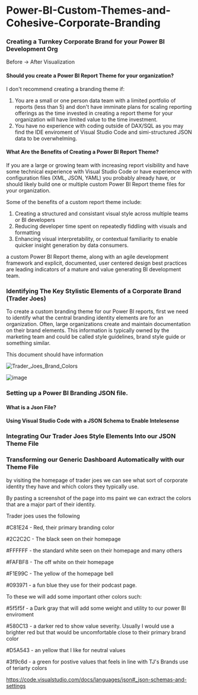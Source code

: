 # Power-BI-Custom-Themes-and-Cohesive-Corporate-Branding

### Creating a Turnkey Corporate Brand for your Power BI Development Org

Before -> After Visualization

#### Should you create a Power BI Report Theme for your organization?

I don't recommend creating a branding theme if:
1. You are a small or one person data team with a limited portfolio of reports (less than 5) and don't have imminate plans for scaling reporting offerings as the time invested in creating a report theme for your organization will have limited value to the time investment.
2. You have no experience with coding outside of DAX/SQL as you may find the IDE enviroment of Visual Studio Code and simi-structured JSON data to be overwhelming.  

#### What Are the Benefits of Creating a Power BI Report Theme?

If you are a large or growing team with increasing report visibility and have some technical experience with Visual Studio Code or have experience with configuration files (XML, JSON, YAML) you probably already have, or should likely build one or multiple custom Power BI Report theme files for your organization. 

Some of the benefits of a custom report theme include:
1. Creating a structured and consistant visual style across multiple teams or BI developers
2. Reducing developer time spent on repeatedly fiddling with visuals and formatting
3. Enhancing visual interpretability, or contextual familiarity to enable quicker insight generation by data consumers.

a custom Power BI Report theme, along with an agile development framework and explicit, documented, user centered design best practices are leading indicators of a mature and value generating BI development team. 

### Identifying The Key Stylistic Elements of a Corporate Brand (Trader Joes)

To create a custom branding theme for our Power BI reports, first we need to identify what the central branding identity elements are for an organization. Often, large organizations create and maintain documentation on their brand elements. This information is typically owned by the marketing team and could be called style guidelines, brand style guide or something similar. 

This document should have information 

![Trader_Joes_Brand_Colors](https://github.com/user-attachments/assets/b4be42de-2377-4efd-ba5d-df84f3d82c91)


![image](https://github.com/user-attachments/assets/551adbac-8af2-4c9d-864f-64bae88b1817)


### Setting up a Power BI Branding JSON file.

#### What is a Json File?

#### Using Visual Studio Code with a JSON Schema to Enable Intelesense 






### Integrating Our Trader Joes Style Elements Into our JSON Theme File

### Transforming our Generic Dashboard Automatically with our Theme File


by visiting the homepage of trader joes we can see what sort of corporate identity they have and which colors they typically use. 

By pasting a screenshot of the page into ms paint we can extract the colors that are a major part of their identity. 

Trader joes uses the following

#C81E24 - Red, their primary branding color

#2C2C2C - The black seen on their homepage

#FFFFFF - the standard white seen on their homepage and many others

#FAFBF8 - The off white on their homepage

#F1E99C - The yellow of the homepage bell



#093971 - a fun blue they use for their podcast page. 

To these we will add some important other colors such:

#5f5f5f - a Dark gray that will add some weight and utility to our power BI enviroment

#580C13 - a darker red to show value severity. Usually I would use a brighter red but that would be uncomfortable close to their primary brand color

#D5A543 - an yellow that I like for neutral values

#3f9c6d - a green for postive values that feels in line with TJ's Brands use of teriarty colors




https://code.visualstudio.com/docs/languages/json#_json-schemas-and-settings

